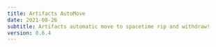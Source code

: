 ```yaml
---
title: Artifacts AutoMove
date: 2021-08-26
subtitle: Artifacts automatic move to spacetime rip and withdraw!
version: 0.6.4
---
```

